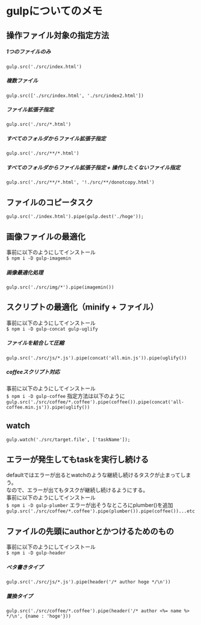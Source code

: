 # gulpについてのメモ

## 操作ファイル対象の指定方法
##### 1つのファイルのみ
``gulp.src('./src/index.html')``
##### 複数ファイル
``gulp.src(['./src/index.html', './src/index2.html'])``
##### ファイル拡張子指定
``gulp.src('./src/*.html')``
##### すべてのフォルダからファイル拡張子指定
``gulp.src('./src/**/*.html')``
##### すべてのフォルダからファイル拡張子指定 + 操作したくないファイル指定
``gulp.src('./src/**/*.html', '!./src/**/donotcopy.html')``

## ファイルのコピータスク
``gulp.src('./index.html').pipe(gulp.dest('./hoge'));``

## 画像ファイルの最適化
事前に以下のようにしてインストール<br>
``$ npm i -D gulp-imagemin``
##### 画像最適化処理
``gulp.src('./src/img/*').pipe(imagemin())``

## スクリプトの最適化（minify + ファイル）
事前に以下のようにしてインストール<br>
``$ npm i -D gulp-concat gulp-uglify``
##### ファイルを結合して圧縮
``gulp.src('./src/js/*.js').pipe(concat('all.min.js')).pipe(uglify())``
##### coffeeスクリプト対応
事前に以下のようにしてインストール<br>
``$ npm i -D gulp-coffee``
指定方法は以下のように<br>
``gulp.src('./src/coffee/*.coffee').pipe(coffee()).pipe(concat('all-coffee.min.js')).pipe(uglify())``

## watch
``gulp.watch('./src/target.file', ['taskName']);``

## エラーが発生してもtaskを実行し続ける
defaultではエラーが出るとwatchのような継続し続けるタスクが止まってしまう。<br>
なので、エラーが出てもタスクが継続し続けるようにする。<br>
事前に以下のようにしてインストール<br>
``$ npm i -D gulp-plumber``
エラーが出そうなところにplumber()を追加<br>
``gulp.src('./src/coffee/*.coffee').pipe(plumber()).pipe(coffee())...etc``

## ファイルの先頭にauthorとかつけるためのもの
事前に以下のようにしてインストール<br>
``$ npm i -D gulp-header``
##### ベタ書きタイプ
``gulp.src('./src/js/*.js').pipe(header('/* author hoge */\n'))``
##### 置換タイプ
``gulp.src('./src/coffee/*.coffee').pipe(header('/* author <%= name %> */\n', {name : 'hoge'}))``
